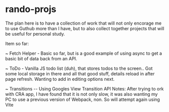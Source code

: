# rando-projs

The plan here is to have a collection of work that will not only encorage me to use Guthub more than I have, but to also collect together projects that will be useful for personal study.

Item so far:

~ Fetch Helper - Basic so far, but is a good example of using async to get a basic bit of data back from an API.

~ ToDo - Vanilla JS todo list (duh), that stores todos to the screen.. Got some local storage in there and all that good stuff, details reload in after page refresh.
Wanting to add in editing options next.

~ Transitions -- Using Googles View Transition API
Notes:
After trying to ork with CRA app, I have found that it is not only slow, it was also wanting my PC to use a previous version of Webpack, non.
So will attempt again using Vite
